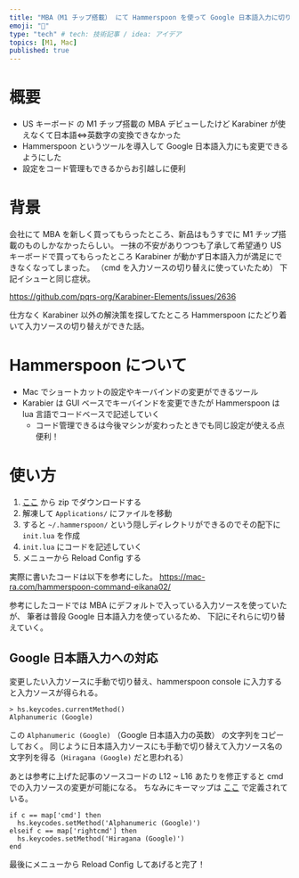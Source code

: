```yaml
---
title: "MBA（M1 チップ搭載） にて Hammerspoon を使って Google 日本語入力に切り替える"
emoji: "🐶"
type: "tech" # tech: 技術記事 / idea: アイデア
topics: [M1, Mac]
published: true
---
```


# 概要
- US キーボード の M1 チップ搭載の MBA デビューしたけど Karabiner が使えなくて日本語⇔英数字の変換できなかった
- Hammerspoon というツールを導入して Google 日本語入力にも変更できるようにした
- 設定をコード管理もできるからお引越しに便利

# 背景
会社にて MBA を新しく買ってもらったところ、新品はもうすでに M1 チップ搭載のものしかなかったらしい。
一抹の不安がありつつも了承して希望通り US キーボードで買ってもらったところ Karabiner が動かず日本語入力が満足にできなくなってしまった。
（cmd を入力ソースの切り替えに使っていたため）
下記イシューと同じ症状。

https://github.com/pqrs-org/Karabiner-Elements/issues/2636

仕方なく Karabiner 以外の解決策を探してたところ Hammerspoon にたどり着いて入力ソースの切り替えができた話。

# Hammerspoon について
- Mac でショートカットの設定やキーバインドの変更ができるツール
- Karabier は GUI ベースでキーバインドを変更できたが Hammerspoon は lua 言語でコードベースで記述していく
  - コード管理できるは今後マシンが変わったときでも同じ設定が使える点便利！

# 使い方
1. [ここ](https://github.com/Hammerspoon/hammerspoon/releases/tag/0.9.90) から zip でダウンロードする
2. 解凍して `Applications/` にファイルを移動
2. すると `~/.hammerspoon/` という隠しディレクトリができるのでその配下に `init.lua` を作成
2. `init.lua` にコードを記述していく
2. メニューから Reload Config する

実際に書いたコードは以下を参考にした。
https://mac-ra.com/hammerspoon-command-eikana02/

参考にしたコードでは MBA にデフォルトで入っている入力ソースを使っていたが、
筆者は普段 Google 日本語入力を使っているため、 下記にそれらに切り替えていく。

## Google 日本語入力への対応

変更したい入力ソースに手動で切り替え、hammerspoon console に入力すると入力ソースが得られる。

```
> hs.keycodes.currentMethod()
Alphanumeric (Google)
```
この `Alphanumeric (Google)` （Google 日本語入力の英数） の文字列をコピーしておく。
同じように日本語入力ソースにも手動で切り替えて入力ソース名の文字列を得る（`Hiragana (Google)` だと思われる）

あとは参考に上げた記事のソースコードの L12 ~ L16 あたりを修正すると cmd での入力ソースの変更が可能になる。
ちなみにキーマップは [ここ](https://www.hammerspoon.org/docs/hs.keycodes.html#map) で定義されている。

```
if c == map['cmd'] then
  hs.keycodes.setMethod('Alphanumeric (Google)')
elseif c == map['rightcmd'] then
  hs.keycodes.setMethod('Hiragana (Google)')
end
```

最後にメニューから Reload Config してあげると完了！
